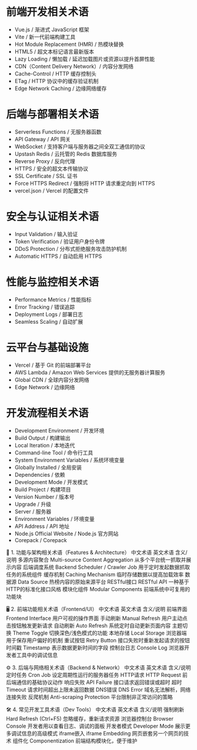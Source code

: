 # 前端开发相关术语

- Vue.js / 渐进式 JavaScript 框架
- Vite / 新一代前端构建工具
- Hot Module Replacement (HMR) / 热模块替换
- HTML5 / 超文本标记语言最新版本
- Lazy Loading / 懒加载 / 延迟加载图片或资源以提升首屏性能
- CDN（Content Delivery Network）/ 内容分发网络
- Cache-Control / HTTP 缓存控制头
- ETag / HTTP 协议中的缓存验证机制
- Edge Network Caching / 边缘网络缓存

# 后端与部署相关术语

- Serverless Functions / 无服务器函数
- API Gateway / API 网关
- WebSocket / 支持客户端与服务器之间全双工通信的协议
- Upstash Redis / 云托管的 Redis 数据库服务
- Reverse Proxy / 反向代理
- HTTPS / 安全的超文本传输协议
- SSL Certificate / SSL 证书
- Force HTTPS Redirect / 强制将 HTTP 请求重定向到 HTTPS
- vercel.json / Vercel 的配置文件

# 安全与认证相关术语

- Input Validation / 输入验证
- Token Verification / 验证用户身份令牌
- DDoS Protection / 分布式拒绝服务攻击防护机制
- Automatic HTTPS / 自动启用 HTTPS

# 性能与监控相关术语

- Performance Metrics / 性能指标
- Error Tracking / 错误追踪
- Deployment Logs / 部署日志
- Seamless Scaling / 自动扩展

# 云平台与基础设施

- Vercel / 基于 Git 的前端部署平台
- AWS Lambda / Amazon Web Services 提供的无服务器计算服务
- Global CDN / 全球内容分发网络
- Edge Network / 边缘网络

# 开发流程相关术语

- Development Environment / 开发环境
- Build Output / 构建输出
- Local Iteration / 本地迭代
- Command-line Tool / 命令行工具
- System Environment Variables / 系统环境变量
- Globally Installed / 全局安装
- Dependencies / 依赖
- Development Mode / 开发模式
- Build Project / 构建项目
- Version Number / 版本号
- Upgrade / 升级
- Server / 服务器
- Environment Variables / 环境变量
- API Address / API 地址
- Node.js Official Website / Node.js 官方网站
- Corepack / Corepack
<!-- by 程俊豪 -->
🧠 1. 功能与架构相关术语（Features & Architecture）
中文术语	英文术语	含义/说明
多源内容聚合	Multi-source Content Aggregation	从多个平台统一抓取并展示内容
后端调度系统	Backend Scheduler / Crawler Job	用于定时发起数据抓取任务的系统组件
缓存机制	Caching Mechanism	临时存储数据以提高加载效率
数据源	Data Source	热榜内容的原始来源平台
RESTful接口	RESTful API	一种基于HTTP的标准化接口风格
模块化组件	Modular Components	前端系统中可复用的功能块

🖥️ 2. 前端功能相关术语（Frontend/UI）
中文术语	英文术语	含义/说明
前端界面	Frontend Interface	用户可视的操作界面
手动刷新	Manual Refresh	用户主动点击按钮触发更新请求
自动刷新	Auto Refresh	系统定时自动更新页面内容
主题切换	Theme Toggle	切换深色/浅色模式的功能
本地存储	Local Storage	浏览器端用于保存用户偏好的机制
重试按钮	Retry Button	接口失败时重新发起请求的按钮
时间戳	Timestamp	表示数据更新时间的字段
控制台日志	Console Log	浏览器开发者工具中的调试信息

⚙️ 3. 后端与网络相关术语（Backend & Network）
中文术语	英文术语	含义/说明
定时任务	Cron Job	设定周期性运行的服务器任务
HTTP请求	HTTP Request	前后端通信的基础协议动作
响应失败	API Failure	接口请求返回错误或超时
超时	Timeout	请求时间超出上限未返回数据
DNS错误	DNS Error	域名无法解析，网络连接失败
反爬机制	Anti-scraping Protection	平台限制非正常访问的策略

🛠️ 4. 常见开发工具术语（Dev Tools）
中文术语	英文术语	含义/说明
强制刷新	Hard Refresh (Ctrl+F5)	忽略缓存，重新请求资源
浏览器控制台	Browser Console	开发者用以查看日志、调试的面板
开发者模式	Developer Mode	展示更多调试信息的高级模式
iframe嵌入	iframe Embedding	网页嵌套另一个网页的技术
组件化	Componentization	前端结构模块化，便于维护
<!-- by 程俊豪 -->